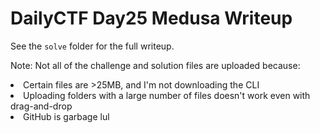 # DailyCTF Day25 Medusa Writeup

See the <code>solve</code> folder for the full writeup.

Note: Not all of the challenge and solution files are uploaded because:

<li>Certain files are >25MB, and I'm not downloading the CLI</li>
<li>Uploading folders with a large number of files doesn't work even with drag-and-drop</li>
<li>GitHub is garbage lul</li>
